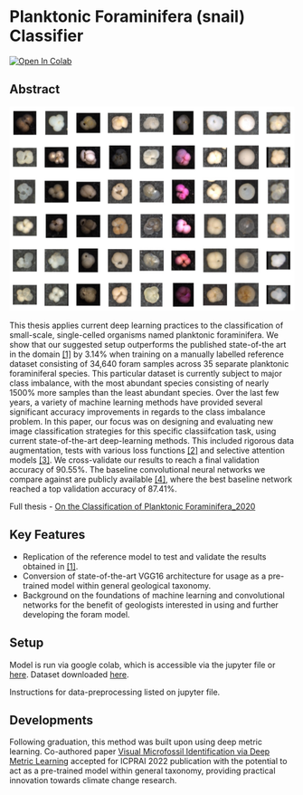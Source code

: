 # Planktonic Foraminifera (snail) Classifier

<a href="https://colab.research.google.com/github/jakeramaer/Foram-Classifier-2020/blob/main/Classifier.ipynb" target="_blank"><img src="https://colab.research.google.com/assets/colab-badge.svg" alt="Open In Colab"/></a>

## Abstract

<img src="https://github.com/jakeramaer/Foram-Classifier-2020/blob/main/9F0E3A56-A450-4AF4-8D4A-612E69FD6FFC.jpeg" width="600">


This thesis applies current deep learning practices to the classification of small-scale, single-celled organisms named planktonic foraminifera. We show that our suggested setup outperforms
the published state-of-the art in the domain <a href="https://agupubs.onlinelibrary.wiley.com/doi/full/10.1029/2019PA003612">[1]</a> by 3.14% when training on a manually labelled
reference dataset consisting of 34,640 foram samples across 35 separate planktonic foraminiferal
species. This particular dataset is currently subject to major class imbalance, with the most
abundant species consisting of nearly 1500% more samples than the least abundant species.
Over the last few years, a variety of machine learning methods have provided several significant accuracy improvements in regards to the class imbalance problem. In this paper, our
focus was on designing and evaluating new image classification strategies for this specific classiifcation task, using current state-of-the-art deep-learning methods. This included rigorous data
augmentation, tests with various loss functions <a href="https://arxiv.org/abs/1708.02002">[2]</a> and selective attention models <a href="https://arxiv.org/abs/1807.06521">[3]</a>. We cross-validate our results to reach a final validation accuracy of 90.55%. The baseline convolutional
neural networks we compare against are publicly available <a href="https://github.com/ahsiang/foram-classifier">[4]</a>, where the
best baseline network reached a top validation accuracy of 87.41%.

Full thesis - <a href="https://github.com/jakeramaer/Foram-Classifier-2020/blob/main/On_the_Classification_of_Planktonic_Foraminifera_2020-signed.pdf">On the Classification of Planktonic Foraminifera_2020</a>

## Key Features
* Replication of the reference model to test and validate the results obtained in <a href="https://agupubs.onlinelibrary.wiley.com/doi/full/10.1029/2019PA003612">[1]</a>.
* Conversion of state-of-the-art VGG16 architecture for usage as a pre-trained model within general geological taxonomy.
* Background on the foundations of machine learning and convolutional networks for the benefit of geologists interested in using and further developing the foram model.


## Setup
Model is run via google colab, which is accessible via the jupyter file or <a href="https://colab.research.google.com/drive/1gRKUHKsyG-pa5VKAaV2bSaYBI2cm0NSH?usp=sharing">here</a>. Dataset downloaded <a href="http://endlessforams.org">here</a>. 

Instructions for data-preprocessing listed on jupyter file.

## Developments
Following graduation, this method was built upon using deep metric learning. Co-authored paper [Visual Microfossil Identification via Deep Metric Learning](https://arxiv.org/abs/2112.09490) accepted for ICPRAI 2022 publication with the potential to act as a pre-trained model within general taxonomy, providing practical innovation towards climate change research.
